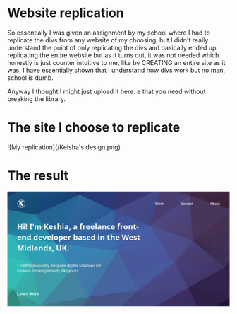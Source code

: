 # Website replication

So essentially I was given an assignment by my school where I had to replicate the divs from any website of my choosing, but I didn't really understand the point of only replicating the divs and basically ended up replicating the entire website but as it turns out, it was not needed which honestly is just counter intuitive to me, like by CREATING an entire site as it was, I have essentially shown that I understand how divs work but no man, school is dumb.

Anyway I thought I might just upload it here.
e that you need without breaking the library.

# The site I choose to replicate
![My replication](/Keisha's design.png)

# The result
![My rep](/My_design.png)

